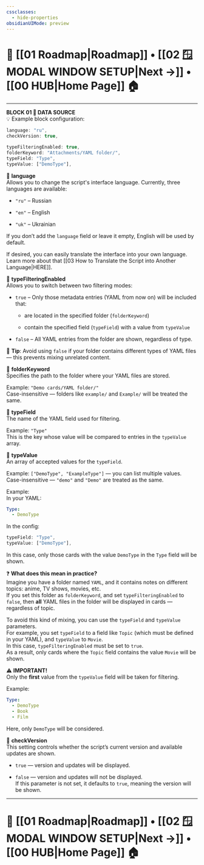 ```yaml
---
cssclasses:
  - hide-properties
obsidianUIMode: preview
---
```

# 🧭 [[01 Roadmap|Roadmap]] • [[02 🪟 MODAL WINDOW SETUP|Next →]] • [[00 HUB|Home Page]] 🏠

---
**BLOCK 01 📁 DATA SOURCE**  
💡 Example block configuration:

```js
language: "ru",
checkVersion: true,

typeFilteringEnabled: true,
folderKeyword: "Attachments/YAML folder/",
typeField: "Type",
typeValue: ["DemoType"],
```

🔹 **language**  
Allows you to change the script's interface language. Currently, three languages are available:

- `"ru"` – Russian
    
- `"en"` – English
    
- `"uk"` – Ukrainian
    

If you don’t add the `language` field or leave it empty, English will be used by default.

If desired, you can easily translate the interface into your own language. Learn more about that [[03 How to Translate the Script into Another Language|HERE]].

🔹 **typeFilteringEnabled**  
Allows you to switch between two filtering modes:

- `true` – Only those metadata entries (YAML from now on) will be included that:
    
    - are located in the specified folder (`folderKeyword`)
        
    - contain the specified field (`typeField`) with a value from `typeValue`
        
- `false` – All YAML entries from the folder are shown, regardless of type.
    

📝 **Tip**: Avoid using `false` if your folder contains different types of YAML files — this prevents mixing unrelated content.

🔹 **folderKeyword**  
Specifies the path to the folder where your YAML files are stored.

Example: `"Demo cards/YAML folder/"`  
Case-insensitive — folders like `example/` and `Example/` will be treated the same.

🔹 **typeField**  
The name of the YAML field used for filtering.

Example: `"Type"`  
This is the key whose value will be compared to entries in the `typeValue` array.

🔹 **typeValue**  
An array of accepted values for the `typeField`.

Example: `["DemoType", "ExampleType"]` — you can list multiple values.  
Case-insensitive — `"demo"` and `"Demo"` are treated as the same.

Example:  
In your YAML:

```yaml
Type:
  - DemoType
```

In the config:

```js
typeField: "Type",
typeValue: ["DemoType"],
```

In this case, only those cards with the value `DemoType` in the `Type` field will be shown.

❓ **What does this mean in practice?**  
Imagine you have a folder named `YAML`, and it contains notes on different topics: anime, TV shows, movies, etc.  
If you set this folder as `folderKeyword`, and set `typeFilteringEnabled` to `false`, then **all** YAML files in the folder will be displayed in cards — regardless of topic.

To avoid this kind of mixing, you can use the `typeField` and `typeValue` parameters.  
For example, you set `typeField` to a field like `Topic` (which must be defined in your YAML), and `typeValue` to `Movie`.  
In this case, `typeFilteringEnabled` must be set to `true`.  
As a result, only cards where the `Topic` field contains the value `Movie` will be shown.

⚠️ **IMPORTANT!**  
Only the **first** value from the `typeValue` field will be taken for filtering.

Example:

```yaml
Type:
  - DemoType
  - Book
  - Film
```

Here, only `DemoType` will be considered.

🔹 **checkVersion**  
This setting controls whether the script’s current version and available updates are shown.

- `true` — version and updates will be displayed.
    
- `false` — version and updates will not be displayed.  
    If this parameter is not set, it defaults to `true`, meaning the version will be shown.

---
# 🧭 [[01 Roadmap|Roadmap]] • [[02 🪟 MODAL WINDOW SETUP|Next →]] • [[00 HUB|Home Page]] 🏠